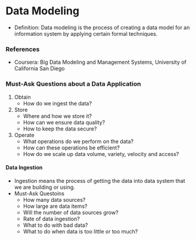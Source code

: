 # Data Modeling

* Definition: Data modeling is the process of creating a data model for an information system by applying certain formal techniques.

### References
* Coursera: Big Data Modeling and Management Systems, University of California San Diego

### Must-Ask Questions about a Data Application
1. Obtain
    * How do we ingest the data?
2. Store
    * Where and how we store it?
    * How can we ensure data quality?
    * How to keep the data secure?
3. Operate
    * What operations do we perform on the data?
    * How can these operations be efficient?
    * How do we scale up data volume, variety, velocity and access?

#### Data Ingestion
* Ingestion means the process of getting the data into data system that we are building or using.
* Must-Ask Questoins
    - How many data sources?
    - How large are data items?
    - Will the number of data sources grow?
    - Rate of data ingestion?
    - What to do with bad data?
    - What to do when data is too little or too much?
